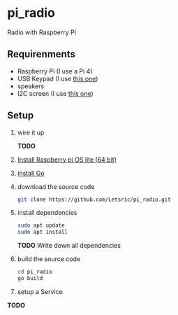 # pi_radio

Radio with Raspberry Pi

## Requirenments

- Raspberry Pi (I use a Pi 4)
- USB Keypad (I use [this one](https://www.amazon.de/LogiLink-ID0184-Zusatztastatur-USB-Anschluss-LED-Aktivitätsanzeige/dp/B07KGLWY64/))
- speakers
- I2C screen (I use [this one](https://www.az-delivery.de/en/products/hd44780-2004-lcd-display-bundle-4x20-zeichen-mit-i2c-schnittstelle-gruen))

## Setup

1. wire it up

   **TODO**

2. [Install Raspberry pi OS lite (64 bit)](https://www.raspberrypi.com/documentation/computers/getting-started.html#raspberry-pi-imager)
3. [install Go](https://go.dev/doc/install)
4. download the source code

   ```bash
   git clone https://github.com/Letsric/pi_radio.git
   ```

5. install dependencies

   ```bash
   sudo apt update
   sudo apt install
   ```

   **TODO** Write down all dependencies

6. build the source code

   ```bash
   cd pi_radio
   go build
   ```

7. setup a Service

**TODO**
